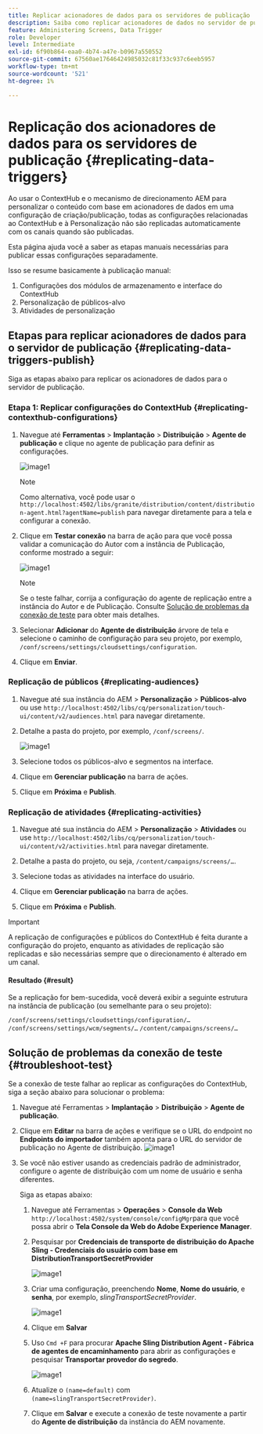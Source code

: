 ```yaml
---
title: Replicar acionadores de dados para os servidores de publicação
description: Saiba como replicar acionadores de dados no servidor de publicação do AEM Screens.
feature: Administering Screens, Data Trigger
role: Developer
level: Intermediate
exl-id: 6f90b864-eaa0-4b74-a47e-b0967a550552
source-git-commit: 67560ae17646424985032c81f33c937c6eeb5957
workflow-type: tm+mt
source-wordcount: '521'
ht-degree: 1%

---
```


# Replicação dos acionadores de dados para os servidores de publicação {#replicating-data-triggers}

Ao usar o ContextHub e o mecanismo de direcionamento AEM para personalizar o conteúdo com base em acionadores de dados em uma configuração de criação/publicação, todas as configurações relacionadas ao ContextHub e à Personalização não são replicadas automaticamente com os canais quando são publicadas.

Esta página ajuda você a saber as etapas manuais necessárias para publicar essas configurações separadamente.

Isso se resume basicamente à publicação manual:

1. Configurações dos módulos de armazenamento e interface do ContextHub
1. Personalização de públicos-alvo
1. Atividades de personalização

## Etapas para replicar acionadores de dados para o servidor de publicação {#replicating-data-triggers-publish}

Siga as etapas abaixo para replicar os acionadores de dados para o servidor de publicação.

### Etapa 1: Replicar configurações do ContextHub {#replicating-contexthub-configurations}

1. Navegue até **Ferramentas** > **Implantação** > **Distribuição** > **Agente de publicação** e clique no agente de publicação para definir as configurações.

   ![image1](/help/user-guide/assets/replicating-triggers/replicating-triggers1.png)

   >[!NOTE]
   >
   >Como alternativa, você pode usar o `http://localhost:4502/libs/granite/distribution/content/distribution-agent.html?agentName=publish` para navegar diretamente para a tela e configurar a conexão.

1. Clique em **Testar conexão** na barra de ação para que você possa validar a comunicação do Autor com a instância de Publicação, conforme mostrado a seguir:

   ![image1](/help/user-guide/assets/replicating-triggers/replicating-triggers2.png)

   >[!NOTE]
   >
   >Se o teste falhar, corrija a configuração do agente de replicação entre a instância do Autor e de Publicação. Consulte [Solução de problemas da conexão de teste](/help/user-guide/replicating-data-triggers.md#troubleshoot-test) para obter mais detalhes.

1. Selecionar **Adicionar** do **Agente de distribuição** árvore de tela e selecione o caminho de configuração para seu projeto, por exemplo, `/conf/screens/settings/cloudsettings/configuration`.

1. Clique em **Enviar**.

### Replicação de públicos {#replicating-audiences}

1. Navegue até sua instância do AEM > **Personalização** > **Públicos-alvo** ou use `http://localhost:4502/libs/cq/personalization/touch-ui/content/v2/audiences.html` para navegar diretamente.

1. Detalhe a pasta do projeto, por exemplo, `/conf/screens/`.

   ![image1](/help/user-guide/assets/replicating-triggers/replicating-triggers10.png)

1. Selecione todos os públicos-alvo e segmentos na interface.

1. Clique em **Gerenciar publicação** na barra de ações.

1. Clique em **Próxima** e **Publish**.

### Replicação de atividades  {#replicating-activities}

1. Navegue até sua instância do AEM > **Personalização** > **Atividades** ou use `http://localhost:4502/libs/cq/personalization/touch-ui/content/v2/activities.html` para navegar diretamente.

1. Detalhe a pasta do projeto, ou seja, `/content/campaigns/screens/…`.

1. Selecione todas as atividades na interface do usuário.

1. Clique em **Gerenciar publicação** na barra de ações.

1. Clique em **Próxima** e **Publish**.

>[!IMPORTANT]
>
>A replicação de configurações e públicos do ContextHub é feita durante a configuração do projeto, enquanto as atividades de replicação são replicadas e são necessárias sempre que o direcionamento é alterado em um canal.

#### Resultado {#result}

Se a replicação for bem-sucedida, você deverá exibir a seguinte estrutura na instância de publicação (ou semelhante para o seu projeto):

`/conf/screens/settings/cloudsettings/configuration/…`
`/conf/screens/settings/wcm/segments/…`
`/content/campaigns/screens/…`

## Solução de problemas da conexão de teste {#troubleshoot-test}

Se a conexão de teste falhar ao replicar as configurações do ContextHub, siga a seção abaixo para solucionar o problema:

1. Navegue até Ferramentas > **Implantação** > **Distribuição** > **Agente de publicação**.

1. Clique em **Editar** na barra de ações e verifique se o URL do endpoint no **Endpoints do importador** também aponta para o URL do servidor de publicação no Agente de distribuição.
   ![image1](/help/user-guide/assets/replicating-triggers/replicating-triggers9.png)

1. Se você não estiver usando as credenciais padrão de administrador, configure o agente de distribuição com um nome de usuário e senha diferentes.

   Siga as etapas abaixo:

   1. Navegue até Ferramentas > **Operações** > **Console da Web** `http://localhost:4502/system/console/configMgr`para que você possa abrir o **Tela Console da Web do Adobe Experience Manager**.
   1. Pesquisar por **Credenciais de transporte de distribuição do Apache Sling - Credenciais do usuário com base em DistributionTransportSecretProvider**

      ![image1](/help/user-guide/assets/replicating-triggers/replicating-triggers6.png)

   1. Criar uma configuração, preenchendo **Nome**, **Nome do usuário**, e **senha**, por exemplo, *slingTransportSecretProvider*.

      ![image1](/help/user-guide/assets/replicating-triggers/replicating-triggers7.png)

   1. Clique em **Salvar**
   1. Uso `Cmd +F` para procurar **Apache Sling Distribution Agent - Fábrica de agentes de encaminhamento** para abrir as configurações e pesquisar **Transportar provedor do segredo**.

      ![image1](/help/user-guide/assets/replicating-triggers/replicating-triggers8.png)

   1. Atualize o `(name=default)` com `(name=slingTransportSecretProvider)`.
   1. Clique em **Salvar** e execute a conexão de teste novamente a partir do **Agente de distribuição** da instância do AEM novamente.
